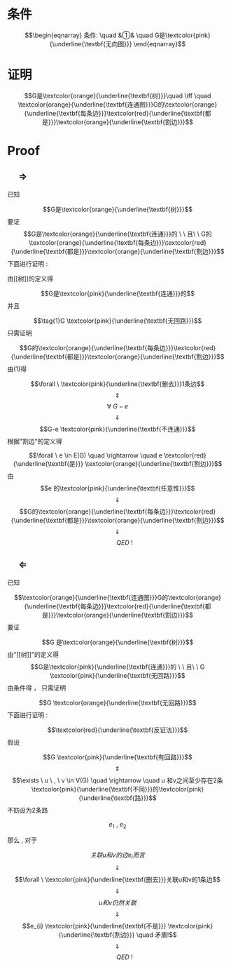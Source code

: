 # 条件

$$\begin{eqnarray}
条件: \quad
&①& \quad G是\textcolor{pink}{\underline{\textbf{无向图}}} 
\end{eqnarray}$$
# 证明


$$G是\textcolor{orange}{\underline{\textbf{树}}}\quad \iff \quad \textcolor{orange}{\underline{\textbf{连通图}}}G的\textcolor{orange}{\underline{\textbf{每条边}}}\textcolor{red}{\underline{\textbf{都是}}}\textcolor{orange}{\underline{\textbf{割边}}}$$

# Proof

## $\quad \Rightarrow \quad$

已知

$$G是\textcolor{orange}{\underline{\textbf{树}}}$$
要证
$$G是\textcolor{orange}{\underline{\textbf{连通}}}的 \ \ 且\ \ G的\textcolor{orange}{\underline{\textbf{每条边}}}\textcolor{red}{\underline{\textbf{都是}}}\textcolor{orange}{\underline{\textbf{割边}}}$$
下面进行证明 :

由[[树]]的定义得

$$G是\textcolor{pink}{\underline{\textbf{连通}}}的$$
并且

$$\tag{1}G \textcolor{pink}{\underline{\textbf{无回路}}}$$
只需证明

$$G的\textcolor{orange}{\underline{\textbf{每条边}}}\textcolor{red}{\underline{\textbf{都是}}}\textcolor{orange}{\underline{\textbf{割边}}}$$
由(1)得

$$\forall \ \textcolor{pink}{\underline{\textbf{删去}}}1条边$$
$$\quad \Updownarrow \quad$$
$$\forall \ G-e$$
$$\quad \Downarrow \quad $$
$$G-e \textcolor{pink}{\underline{\textbf{不连通}}}$$
根据"割边"的定义得

$$\forall \ e \in E(G)  \quad \rightarrow \quad e \textcolor{red}{\underline{\textbf{是}}} \textcolor{orange}{\underline{\textbf{割边}}}$$
由
$$e 的\textcolor{pink}{\underline{\textbf{任意性}}}$$
$$\quad \Downarrow \quad $$
$$G的\textcolor{orange}{\underline{\textbf{每条边}}}\textcolor{red}{\underline{\textbf{都是}}}\textcolor{orange}{\underline{\textbf{割边}}}$$
$$\quad \Downarrow \quad $$
$$\qquad QED\ !$$



## $\quad \Leftarrow\quad$

已知

$$\textcolor{orange}{\underline{\textbf{连通图}}}G的\textcolor{orange}{\underline{\textbf{每条边}}}\textcolor{red}{\underline{\textbf{都是}}}\textcolor{orange}{\underline{\textbf{割边}}}$$
要证

$$G 是\textcolor{orange}{\underline{\textbf{树}}}$$
由"[[树]]"的定义得
$$G是\textcolor{pink}{\underline{\textbf{连通}}}的 \ \ 且\ \ G \textcolor{pink}{\underline{\textbf{无回路}}}$$
由条件得 ， 只需证明

$$G \textcolor{orange}{\underline{\textbf{无回路}}}$$
下面进行证明 :

$$\textcolor{red}{\underline{\textbf{反证法}}}$$
假设

$$G \textcolor{pink}{\underline{\textbf{有回路}}}$$
$$\quad \Updownarrow \quad$$
$$\exists \   u \ , \  v \in V(G)  \quad \rightarrow \quad  u 和v之间至少存在2条\textcolor{pink}{\underline{\textbf{不同}}}的\textcolor{pink}{\underline{\textbf{路}}}$$
不妨设为2条路

$$e_{1} \ , \ e_{2} $$

那么 , 对于

$$关联u和v的边e_{i}而言$$
$$\quad \Downarrow \quad $$
$$\forall \ \textcolor{pink}{\underline{\textbf{删去}}}关联u和v的1条边$$
$$\quad \Downarrow \quad $$
$$u和v仍然关联$$
$$\quad \Downarrow \quad $$
$$e_{i} \textcolor{pink}{\underline{\textbf{不是}}} \textcolor{pink}{\underline{\textbf{割边}}} \quad 矛盾!$$
$$\quad \Downarrow \quad $$
$$\qquad QED\ !$$